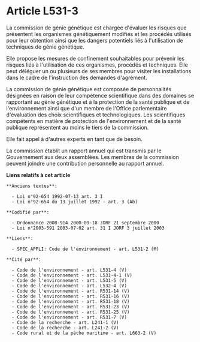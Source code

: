 # Article L531-3

La commission de génie génétique est chargée d'évaluer les risques que présentent les organismes génétiquement modifiés et
les procédés utilisés pour leur obtention ainsi que les dangers potentiels liés à l'utilisation de techniques de génie
génétique.

Elle propose les mesures de confinement souhaitables pour prévenir les risques liés à l'utilisation de ces organismes,
procédés et techniques. Elle peut déléguer un ou plusieurs de ses membres pour visiter les installations dans le cadre de
l'instruction des demandes d'agrément.

La commission de génie génétique est composée de personnalités désignées en raison de leur compétence scientifique dans des
domaines se rapportant au génie génétique et à la protection de la santé publique et de l'environnement ainsi que d'un membre
de l'Office parlementaire d'évaluation des choix scientifiques et technologiques. Les scientifiques compétents en matière de
protection de l'environnement et de la santé publique représentent au moins le tiers de la commission.

Elle fait appel à d'autres experts en tant que de besoin.

La commission établit un rapport annuel qui est transmis par le Gouvernement aux deux assemblées. Les membres de la
commission peuvent joindre une contribution personnelle au rapport annuel.

**Liens relatifs à cet article**

	**Anciens textes**:

	  - Loi n°92-654 1992-07-13 art. 3 I
	  - Loi n°92-654 du 13 juillet 1992 - art. 3 (Ab)

	**Codifié par**:

	  - Ordonnance 2000-914 2000-09-18 JORF 21 septembre 2000
	  - Loi n°2003-591 2003-07-02 art. 31 I JORF 3 juillet 2003

	**Liens**:

	  - SPEC_APPLI: Code de l'environnement - art. L531-2 (M)

	**Cité par**:

	  - Code de l'environnement - art. L531-4 (V)
	  - Code de l'environnement - art. L531-4-1 (V)
	  - Code de l'environnement - art. L531-5 (V)
	  - Code de l'environnement - art. L532-4 (V)
	  - Code de l'environnement - art. R531-14 (V)
	  - Code de l'environnement - art. R531-16 (V)
	  - Code de l'environnement - art. R531-18 (V)
	  - Code de l'environnement - art. R531-23 (V)
	  - Code de l'environnement - art. R531-25 (V)
	  - Code de l'environnement - art. R531-7 (V)
	  - Code de la recherche - art. L241-1 (V)
	  - Code de la recherche - art. L241-2 (V)
	  - Code rural et de la pêche maritime - art. L663-2 (V)
